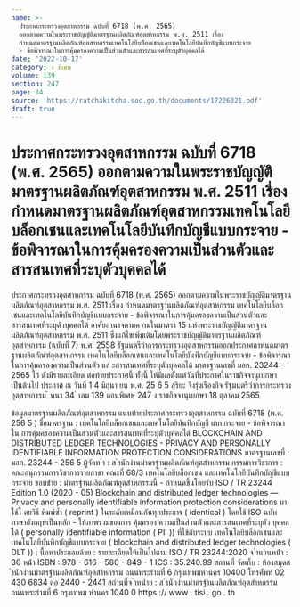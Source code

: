 ```yaml
---
name: >-
  ประกาศกระทรวงอุตสาหกรรม ฉบับที่ 6718 (พ.ศ. 2565)
  ออกตามความในพระราชบัญญัติมาตรฐานผลิตภัณฑ์อุตสาหกรรม พ.ศ. 2511 เรื่อง
  กำหนดมาตรฐานผลิตภัณฑ์อุตสาหกรรมเทคโนโลยีบล็อกเชนและเทคโนโลยีบันทึกบัญชีแบบกระจาย
  - ข้อพิจารณาในการคุ้มครองความเป็นส่วนตัวและสารสนเทศที่ระบุตัวบุคคลได้
date: '2022-10-17'
category: ง พิเศษ
volume: 139
section: 247
page: 34
source: 'https://ratchakitcha.soc.go.th/documents/17226321.pdf'
draft: true
---
```


# ประกาศกระทรวงอุตสาหกรรม ฉบับที่ 6718 (พ.ศ. 2565) ออกตามความในพระราชบัญญัติมาตรฐานผลิตภัณฑ์อุตสาหกรรม พ.ศ. 2511 เรื่อง กำหนดมาตรฐานผลิตภัณฑ์อุตสาหกรรมเทคโนโลยีบล็อกเชนและเทคโนโลยีบันทึกบัญชีแบบกระจาย - ข้อพิจารณาในการคุ้มครองความเป็นส่วนตัวและสารสนเทศที่ระบุตัวบุคคลได้

ประกาศกระทรวงอุตสาหกรรม ฉบับที่ 6718 (พ.ศ. 2565) ออกตามความในพระราชบัญญัติมาตรฐานผลิตภัณฑ์อุตสาหกรรม พ.ศ. 2511 เรื่อง กำหนดมาตรฐานผลิตภัณฑ์อุตสาหกรรม เทคโนโลยีบล็อกเชนและเทคโนโลยีบันทึกบัญชีแบบกระจาย - ข้อพิจารณาในการคุ้มครองความเป็นส่วนตัวและสารสนเทศที่ระบุตัวบุคคลได้ อาศัยอานาจตามความในมาตรา 15 แห่งพระราชบัญญัติมาตรฐานผลิตภัณฑ์อุตสาหกรรม พ.ศ. 2511 ซึ่งแก้ไขเพิ่มเติมโดยพระราชบัญญัติมาตรฐานผลิตภัณฑ์อุตสาหกรรม (ฉบับที่ 7) พ.ศ. 2558 รัฐมนตรีว่าการกระทรวงอุตสาหกรรมออกประกาศกาหนดมาตรฐานผลิตภัณฑ์อุตสาหกรรม เทคโนโลยีบล็อกเชนและเทคโนโลยีบันทึกบัญชีแบบกระจาย - ข้อพิจารณาในการคุ้มครองความเป็นส่วนตัว แล ะสารสนเทศที่ระบุตัวบุคคลได้ มาตรฐานเลขที่ มอก. 23244 - 2565 ไว้ ดังมีรายละเอียด ต่อท้ายประกาศนี้ ทั้งนี้ ให้มีผลตั้งแต่วันที่ประกาศในราชกิจจานุเบกษาเป็นต้นไป ประกาศ ณ วันที่ 1 4 มิถุนา ยน พ.ศ. 25 6 5 สุริยะ จึงรุ่งเรืองกิจ รัฐมนตรีว่าการกระทรวงอุตสาหกรรม ้ หนา 34 ่ เลม 139 ตอนพิเศษ 247 ง ราชกิจจานุเบกษา 18 ตุลาคม 2565

ข้อมูลมาตรฐานผลิตภัณฑ์อุตสาหกรรม แนบท้ายประกาศกระทรวงอุตสาหกรรม ฉบับที่ 6718 (พ.ศ. 256 5 ) ชื่อมาตรฐาน : เทคโนโลยีบล็อกเชนและเทคโนโลยีบันทึกบัญชี แบบกระจาย - ข้อพิจารณาใน การคุ้มครองความเป็นส่วนตัวและสารสนเทศที่ระบุตัวบุคคลได้ BLOCKCHAIN AND DISTRIBUTED LEDGER TECHNOLOGIES - PRIVACY AND PERSONALLY IDENTIFIABLE INFORMATION PROTECTION CONSIDERATIONS มาตรฐานเลขที่ : มอก. 23244 - 256 5 ผู้จัดท ํา : ส ํานักงํานมําตรฐํานผลิตภัณฑ์อุตสําหกรรม กรรมการวิชาการ : คณะอนุกรรมการวิชาการรายสาขา คณะที่ 68/3 เทคโนโลยีบล็อกเชน และเทคโนโลยีบันทึกบัญชีแบบกระจาย ขอบข่ําย : มําตรฐํานผลิตภัณฑ์อุตสําหกรรมนี้ - กำหนดขึ้นโดยรับ ISO / TR 23244 Edition 1.0 (2020 - 05) Blockchain and distributed ledger technologies — Privacy and personally identifiable information protection considerations มาใช้โ ดยวิธี พิมพ์ซ้ำ ( reprint ) ในระดับเหมือนกันทุกประการ ( identical ) โดยใช้ ISO ฉบับภาษาอังกฤษเป็นหลัก - ให้ภาพรวมของการ คุ้มครอง ความเป็นส่วนตัวและสารสนเทศที่ระบุตัว บุคคล ได้ ( personally identifiable information ( PII )) ที่ใช้กับระบบ เทคโนโลยีบล็อกเชนและเทคโนโลยีบันทึกบัญชีแบบกระจาย ( blockchain and distributed ledger technologies ( DLT )) เ นื้อหาประกอบด้วย : รายละเอียดให้เป็นไปตาม ISO / TR 23244:2020 จ ํานวนหน้ํา : 30 หน้ํา ISBN : 978 - 616 - 580 - 849 - 1 ICS : 35.240.99 สถานที่ จัดเก็บ : ห้องสมุดส ํานักงํานมําตรฐํานผลิตภัณฑ์อุตสําหกรรม ถนนพระรํามที่ 6 กรุงเทพมหํานคร 10400 โทรศัพท์ 02 430 6834 ต่อ 2440 - 2441 สถํานที่จ ําหน่ําย : ส ํานักงํานมําตรฐํานผลิตภัณฑ์อุตสําหกรรม ถนนพระรํามที่ 6 กรุงเทพม หํานคร 1040 0 https :// www . tisi . go . th
